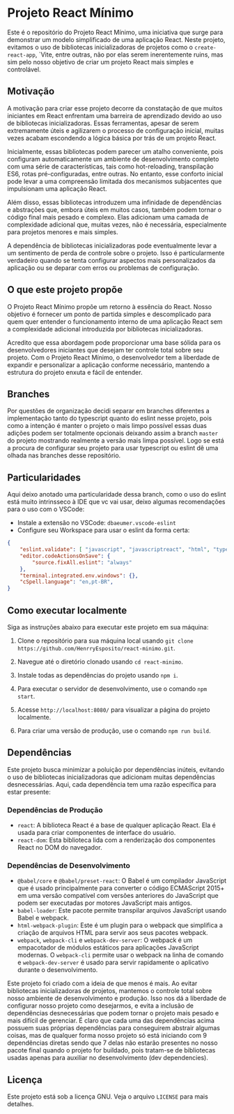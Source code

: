 # Projeto React Mínimo

Este é o repositório do Projeto React Mínimo, uma iniciativa que surge para demonstrar um modelo simplificado de uma aplicação React. Neste projeto, evitamos o uso de bibliotecas inicializadoras de projetos como o `create-react-app`, `Vite, entre outras, não por elas serem inerentemente ruins, mas sim pelo nosso objetivo de criar um projeto React mais simples e controlável.

## Motivação

A motivação para criar esse projeto decorre da constatação de que muitos iniciantes em React enfrentam uma barreira de aprendizado devido ao uso de bibliotecas inicializadoras. Essas ferramentas, apesar de serem extremamente úteis e agilizarem o processo de configuração inicial, muitas vezes acabam escondendo a lógica básica por trás de um projeto React.

Inicialmente, essas bibliotecas podem parecer um atalho conveniente, pois configuram automaticamente um ambiente de desenvolvimento completo com uma série de características, tais como hot-reloading, transpilação ES6, rotas pré-configuradas, entre outras. No entanto, esse conforto inicial pode levar a uma compreensão limitada dos mecanismos subjacentes que impulsionam uma aplicação React.

Além disso, essas bibliotecas introduzem uma infinidade de dependências e abstrações que, embora úteis em muitos casos, também podem tornar o código final mais pesado e complexo. Elas adicionam uma camada de complexidade adicional que, muitas vezes, não é necessária, especialmente para projetos menores e mais simples.

A dependência de bibliotecas inicializadoras pode eventualmente levar a um sentimento de perda de controle sobre o projeto. Isso é particularmente verdadeiro quando se tenta configurar aspectos mais personalizados da aplicação ou se deparar com erros ou problemas de configuração.

## O que este projeto propõe

O Projeto React Mínimo propõe um retorno à essência do React. Nosso objetivo é fornecer um ponto de partida simples e descomplicado para quem quer entender o funcionamento interno de uma aplicação React sem a complexidade adicional introduzida por bibliotecas inicializadoras.

Acredito que essa abordagem pode proporcionar uma base sólida para os desenvolvedores iniciantes que desejam ter controle total sobre seu projeto. Com o Projeto React Mínimo, o desenvolvedor tem a liberdade de expandir e personalizar a aplicação conforme necessário, mantendo a estrutura do projeto enxuta e fácil de entender.

## Branches

Por questões de organização decidi separar em branches diferentes a implementação tanto do typescript quanto do eslint nesse projeto, pois como a intenção é manter o projeto o mais limpo possível essas duas adições podem ser totalmente opcionais deixando assim a branch `master` do projeto mostrando realmente a versão mais limpa possível. Logo se está a procura de configurar seu projeto para usar typescript ou eslint dê uma olhada nas branches desse repositório.

## Particularidades

Aqui deixo anotado uma particularidade dessa branch, como o uso do eslint está muito intrinsseco à IDE que vc vai usar, deixo algumas recomendações para o uso com o VSCode:

- Instale a extensão no VSCode: `dbaeumer.vscode-eslint`
- Configure seu Workspace para usar o eslint da forma certa:
```json
{
    "eslint.validate": [ "javascript", "javascriptreact", "html", "typescriptreact" ],
    "editor.codeActionsOnSave": {
        "source.fixAll.eslint": "always"
    },
    "terminal.integrated.env.windows": {},
    "cSpell.language": "en,pt-BR",
}
```

## Como executar localmente

Siga as instruções abaixo para executar este projeto em sua máquina:

1. Clone o repositório para sua máquina local usando `git clone https://github.com/HenrryEsposito/react-minimo.git`.

2. Navegue até o diretório clonado usando `cd react-minimo`.

3. Instale todas as dependências do projeto usando `npm i`.

4. Para executar o servidor de desenvolvimento, use o comando `npm start`.

5. Acesse `http://localhost:8080/` para visualizar a página do projeto localmente.

6. Para criar uma versão de produção, use o comando `npm run build`.

## Dependências

Este projeto busca minimizar a poluição por dependências inúteis, evitando o uso de bibliotecas inicializadoras que adicionam muitas dependências desnecessárias. Aqui, cada dependência tem uma razão específica para estar presente:

### Dependências de Produção

- `react`: A biblioteca React é a base de qualquer aplicação React. Ela é usada para criar componentes de interface do usuário.
- `react-dom`: Esta biblioteca lida com a renderização dos componentes React no DOM do navegador.

### Dependências de Desenvolvimento

- `@babel/core` e `@babel/preset-react`: O Babel é um compilador JavaScript que é usado principalmente para converter o código ECMAScript 2015+ em uma versão compatível com versões anteriores do JavaScript que podem ser executadas por motores JavaScript mais antigos.
- `babel-loader`: Este pacote permite transpilar arquivos JavaScript usando Babel e webpack.
- `html-webpack-plugin`: Este é um plugin para o webpack que simplifica a criação de arquivos HTML para servir aos seus pacotes webpack.
- `webpack`, `webpack-cli` e `webpack-dev-server`: O webpack é um empacotador de módulos estáticos para aplicações JavaScript modernas. O `webpack-cli` permite usar o webpack na linha de comando e `webpack-dev-server` é usado para servir rapidamente o aplicativo durante o desenvolvimento.

Este projeto foi criado com a ideia de que menos é mais. Ao evitar bibliotecas inicializadoras de projetos, mantemos o controle total sobre nosso ambiente de desenvolvimento e produção. Isso nos dá a liberdade de configurar nosso projeto como desejarmos, e evita a inclusão de dependências desnecessárias que podem tornar o projeto mais pesado e mais difícil de gerenciar. É claro que cada uma das dependências acima possuem suas próprias dependências para conseguirem abstrair algumas coisas, mas de qualquer forma nosso projeto só está iniciando com 9 dependências diretas sendo que 7 delas não estarão presentes no nosso pacote final quando o projeto for buildado, pois tratam-se de bibliotecas usadas apenas para auxiliar no desenvolvimento (dev dependencies).

## Licença

Este projeto está sob a licença GNU. Veja o arquivo `LICENSE` para mais detalhes.
